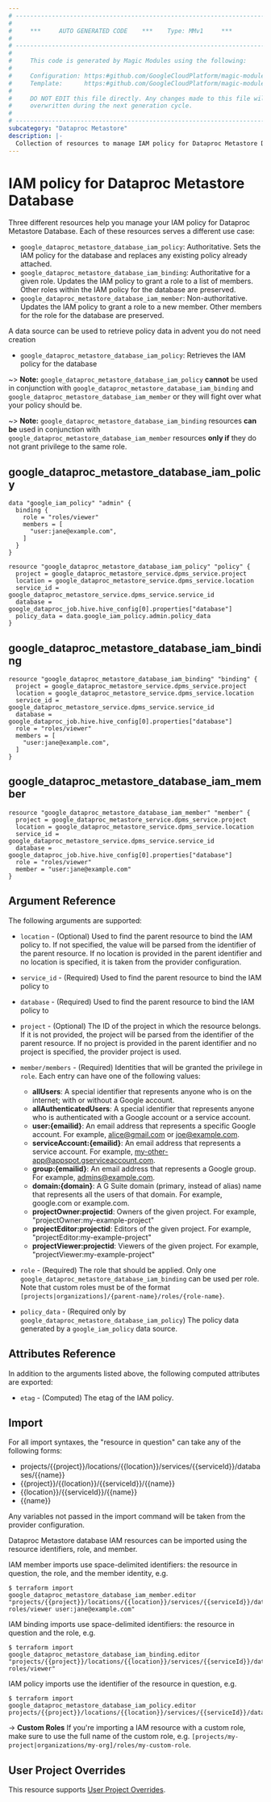 ```yaml
---
# ----------------------------------------------------------------------------
#
#     ***     AUTO GENERATED CODE    ***    Type: MMv1     ***
#
# ----------------------------------------------------------------------------
#
#     This code is generated by Magic Modules using the following:
#
#     Configuration: https:#github.com/GoogleCloudPlatform/magic-modules/tree/main/mmv1/products/metastore/Database.yaml
#     Template:      https:#github.com/GoogleCloudPlatform/magic-modules/tree/main/mmv1/templates/terraform/resource_iam.html.markdown.tmpl
#
#     DO NOT EDIT this file directly. Any changes made to this file will be
#     overwritten during the next generation cycle.
#
# ----------------------------------------------------------------------------
subcategory: "Dataproc Metastore"
description: |-
  Collection of resources to manage IAM policy for Dataproc Metastore Database
---
```


# IAM policy for Dataproc Metastore Database
Three different resources help you manage your IAM policy for Dataproc Metastore Database. Each of these resources serves a different use case:

* `google_dataproc_metastore_database_iam_policy`: Authoritative. Sets the IAM policy for the database and replaces any existing policy already attached.
* `google_dataproc_metastore_database_iam_binding`: Authoritative for a given role. Updates the IAM policy to grant a role to a list of members. Other roles within the IAM policy for the database are preserved.
* `google_dataproc_metastore_database_iam_member`: Non-authoritative. Updates the IAM policy to grant a role to a new member. Other members for the role for the database are preserved.

A data source can be used to retrieve policy data in advent you do not need creation

* `google_dataproc_metastore_database_iam_policy`: Retrieves the IAM policy for the database

~> **Note:** `google_dataproc_metastore_database_iam_policy` **cannot** be used in conjunction with `google_dataproc_metastore_database_iam_binding` and `google_dataproc_metastore_database_iam_member` or they will fight over what your policy should be.

~> **Note:** `google_dataproc_metastore_database_iam_binding` resources **can be** used in conjunction with `google_dataproc_metastore_database_iam_member` resources **only if** they do not grant privilege to the same role.



## google_dataproc_metastore_database_iam_policy

```hcl
data "google_iam_policy" "admin" {
  binding {
    role = "roles/viewer"
    members = [
      "user:jane@example.com",
    ]
  }
}

resource "google_dataproc_metastore_database_iam_policy" "policy" {
  project = google_dataproc_metastore_service.dpms_service.project
  location = google_dataproc_metastore_service.dpms_service.location
  service_id = google_dataproc_metastore_service.dpms_service.service_id
  database = google_dataproc_job.hive.hive_config[0].properties["database"]
  policy_data = data.google_iam_policy.admin.policy_data
}
```

## google_dataproc_metastore_database_iam_binding

```hcl
resource "google_dataproc_metastore_database_iam_binding" "binding" {
  project = google_dataproc_metastore_service.dpms_service.project
  location = google_dataproc_metastore_service.dpms_service.location
  service_id = google_dataproc_metastore_service.dpms_service.service_id
  database = google_dataproc_job.hive.hive_config[0].properties["database"]
  role = "roles/viewer"
  members = [
    "user:jane@example.com",
  ]
}
```

## google_dataproc_metastore_database_iam_member

```hcl
resource "google_dataproc_metastore_database_iam_member" "member" {
  project = google_dataproc_metastore_service.dpms_service.project
  location = google_dataproc_metastore_service.dpms_service.location
  service_id = google_dataproc_metastore_service.dpms_service.service_id
  database = google_dataproc_job.hive.hive_config[0].properties["database"]
  role = "roles/viewer"
  member = "user:jane@example.com"
}
```


## Argument Reference

The following arguments are supported:

* `location` - (Optional)  Used to find the parent resource to bind the IAM policy to. If not specified,
  the value will be parsed from the identifier of the parent resource. If no location is provided in the parent identifier and no
  location is specified, it is taken from the provider configuration.
* `service_id` - (Required)  Used to find the parent resource to bind the IAM policy to
* `database` - (Required) Used to find the parent resource to bind the IAM policy to

* `project` - (Optional) The ID of the project in which the resource belongs.
    If it is not provided, the project will be parsed from the identifier of the parent resource. If no project is provided in the parent identifier and no project is specified, the provider project is used.

* `member/members` - (Required) Identities that will be granted the privilege in `role`.
  Each entry can have one of the following values:
  * **allUsers**: A special identifier that represents anyone who is on the internet; with or without a Google account.
  * **allAuthenticatedUsers**: A special identifier that represents anyone who is authenticated with a Google account or a service account.
  * **user:{emailid}**: An email address that represents a specific Google account. For example, alice@gmail.com or joe@example.com.
  * **serviceAccount:{emailid}**: An email address that represents a service account. For example, my-other-app@appspot.gserviceaccount.com.
  * **group:{emailid}**: An email address that represents a Google group. For example, admins@example.com.
  * **domain:{domain}**: A G Suite domain (primary, instead of alias) name that represents all the users of that domain. For example, google.com or example.com.
  * **projectOwner:projectid**: Owners of the given project. For example, "projectOwner:my-example-project"
  * **projectEditor:projectid**: Editors of the given project. For example, "projectEditor:my-example-project"
  * **projectViewer:projectid**: Viewers of the given project. For example, "projectViewer:my-example-project"

* `role` - (Required) The role that should be applied. Only one
    `google_dataproc_metastore_database_iam_binding` can be used per role. Note that custom roles must be of the format
    `[projects|organizations]/{parent-name}/roles/{role-name}`.

* `policy_data` - (Required only by `google_dataproc_metastore_database_iam_policy`) The policy data generated by
  a `google_iam_policy` data source.

## Attributes Reference

In addition to the arguments listed above, the following computed attributes are
exported:

* `etag` - (Computed) The etag of the IAM policy.

## Import

For all import syntaxes, the "resource in question" can take any of the following forms:

* projects/{{project}}/locations/{{location}}/services/{{serviceId}}/databases/{{name}}
* {{project}}/{{location}}/{{serviceId}}/{{name}}
* {{location}}/{{serviceId}}/{{name}}
* {{name}}

Any variables not passed in the import command will be taken from the provider configuration.

Dataproc Metastore database IAM resources can be imported using the resource identifiers, role, and member.

IAM member imports use space-delimited identifiers: the resource in question, the role, and the member identity, e.g.
```
$ terraform import google_dataproc_metastore_database_iam_member.editor "projects/{{project}}/locations/{{location}}/services/{{serviceId}}/databases/{{database}} roles/viewer user:jane@example.com"
```

IAM binding imports use space-delimited identifiers: the resource in question and the role, e.g.
```
$ terraform import google_dataproc_metastore_database_iam_binding.editor "projects/{{project}}/locations/{{location}}/services/{{serviceId}}/databases/{{database}} roles/viewer"
```

IAM policy imports use the identifier of the resource in question, e.g.
```
$ terraform import google_dataproc_metastore_database_iam_policy.editor projects/{{project}}/locations/{{location}}/services/{{serviceId}}/databases/{{database}}
```

-> **Custom Roles** If you're importing a IAM resource with a custom role, make sure to use the
 full name of the custom role, e.g. `[projects/my-project|organizations/my-org]/roles/my-custom-role`.

## User Project Overrides

This resource supports [User Project Overrides](https://registry.terraform.io/providers/hashicorp/google/latest/docs/guides/provider_reference#user_project_override).
